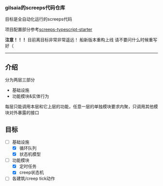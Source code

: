 ### gilsaia的screeps代码仓库

目标是全自动化运行的screeps代码 

项目配置部分参考[screeps-typescript-starter](https://github.com/screepers/screeps-typescript-starter)

**注意！！！** 目前离目标非常非常遥远！ 船新版本重构上线 请不要问什么时候重写好（

---
## 介绍
分为两层三部分
- 基础设施
- 功能模块&实体行为

每层只能调用本层和它上层的功能，任意一层的单独模块要求内聚，只调用其他模块对外暴露的接口

## 目标
- [ ] 基础设施
  - [x] 循环队列
  - [x] 状态机模型
- [ ] 功能模块
  - [x] 定时任务
  - [x] creep状态机
- [ ] 各建筑/creep tick动作